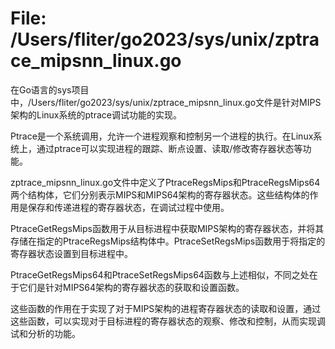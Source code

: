 # File: /Users/fliter/go2023/sys/unix/zptrace_mipsnn_linux.go

在Go语言的sys项目中，/Users/fliter/go2023/sys/unix/zptrace_mipsnn_linux.go文件是针对MIPS架构的Linux系统的ptrace调试功能的实现。

Ptrace是一个系统调用，允许一个进程观察和控制另一个进程的执行。在Linux系统上，通过ptrace可以实现进程的跟踪、断点设置、读取/修改寄存器状态等功能。

zptrace_mipsnn_linux.go文件中定义了PtraceRegsMips和PtraceRegsMips64两个结构体，它们分别表示MIPS和MIPS64架构的寄存器状态。这些结构体的作用是保存和传递进程的寄存器状态，在调试过程中使用。

PtraceGetRegsMips函数用于从目标进程中获取MIPS架构的寄存器状态，并将其存储在指定的PtraceRegsMips结构体中。PtraceSetRegsMips函数用于将指定的寄存器状态设置到目标进程中。

PtraceGetRegsMips64和PtraceSetRegsMips64函数与上述相似，不同之处在于它们是针对MIPS64架构的寄存器状态的获取和设置函数。

这些函数的作用在于实现了对于MIPS架构的进程寄存器状态的读取和设置，通过这些函数，可以实现对于目标进程的寄存器状态的观察、修改和控制，从而实现调试和分析的功能。

